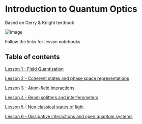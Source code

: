 # Introduction to Quantum Optics

Based on Gerry & Knight textbook

![image](https://www.wolframcloud.com/obj/c672afeb-4ffb-4905-80c9-e42f11feaa0f)

Follow the links for lesson notebooks

## Table of contents

[Lesson 1 - Field Quantization](https://www.wolframcloud.com/obj/wolframquantumframework/Courses/QuantumOptics/1.%20Field%20Quantization.nb)

[Lesson 2 - Coherent states and phase space representations](https://www.wolframcloud.com/obj/wolframquantumframework/Courses/QuantumOptics/2.%20Coherent%20States.nb)

[Lesson 3 -  Atom-field interactions](https://www.wolframcloud.com/obj/wolframquantumframework/Courses/QuantumOptics/3.%20Atom-field%20interactions.nb)

[Lesson 4 - Beam splitters and interferometers](https://www.wolframcloud.com/obj/wolframquantumframework/Courses/QuantumOptics/4.%20Beam%20splitters%20and%20interferometers.nb)

[Lesson 5 - Non classical states of light](https://www.wolframcloud.com/obj/wolframquantumframework/Courses/QuantumOptics/5.%20Non%20classical%20light.nb)

[Lesson 6 - Dissipative interactions and open quantum systems	](https://www.wolframcloud.com/obj/wolframquantumframework/Courses/QuantumOptics/6.%20Dissipative%20interactions%20and%20decoherence.nb)